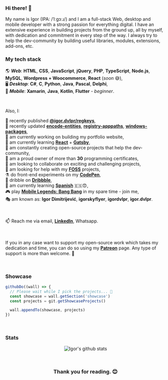 ### Hi there! 👋

My name is Igor (IPA: /ˈIːɡɔːɹ/) and I am a full-stack Web, desktop and mobile developer with a strong passion for everything digital.
I have an extensive experience in building projects from the ground up, all by myself, with dedication and commitment in every step of the way.
I always try to help the dev-community by building useful libraries, modules, extensions, add-ons, etc.

### My tech stack
🌎 __*Web*__: **HTML**, **CSS**, **JavaScript**, **jQuery**, **PHP**, **TypeScript**, **Node.js**, **MySQL**, **Wordpress + Woocommerce**, **React** (*soon* 😅), <br>
🖥️ __*Desktop*__: **C#**, **C**, **Python**, **Java**, **Pascal**, **Delphi**, <br>
📱 __*Mobile*__: **Xamarin**, **Java**, **Kotlin**, **Flutter** - *beginner*. <br>

<br>

Also, I:

📢 recently published **[@igor.dvlpr/regkeys](https://www.npmjs.com/package/@igor.dvlpr/regkeys)**, <br>
👀 recently updated **[encode-entities](https://www.npmjs.com/package/encode-entities)**, **[registry-apppaths](https://www.npmjs.com/package/registry-apppaths)**, **[windows-packages](https://www.npmjs.com/package/windows-packages)**, <br>
🔭 am currently working on building my portfolio website, <br>
🌱 am currently learning **[React](https://reactjs.org)** + **[Gatsby](https://www.gatsbyjs.com)**, <br>
🎁 am constantly creating open-source projects that help the dev-community, <br>
📒 am a proud owner of more than **30** programming certificates, <br>
👯 am looking to collaborate on exciting and challenging projects, <br>
🤝 am looking for help with my **[FOSS](https://github.com/igorskyflyer?tab=repositories)** projects, <br>
⚗️ do front-end experiments on my **[CodePen](https://codepen.io/igorskyflyer/pens/public/)**, <br>
🏀 dribble on **[Dribbble](https://dribbble.com/igordvlpr)**, <br>
🙊 am currently learning **[Spanish](https://en.m.wikipedia.org/wiki/Spanish_language)** 🇪🇸😍, <br>
🎮 play **[Mobile Legends: Bang Bang](https://mobilelegends.com/en)** in my spare time - join me, <br>
🎭 am known as: **Igor Dimitrijević**, **igorskyflyer**, **igordvlpr**, **igor.dvlpr**. <br>

<br>

📫 Reach me via email, **[LinkedIn](https://www.linkedin.com/in/igor-dvlpr)**, Whatsapp.

<br>

If you in any case want to support my open-source work which takes my dedication and time, you can do so using my **[Patreon](https://patreon.com/igor_dvlpr)** page.
Any type of support is more than welcome. 🙂

<br>

### Showcase

````js
githubDo((wall) => {
  // Please wait while I pick the projects... 🥴
  const showcase = wall.getSection('showcase')
  const projects = git.getShowcaseProjects()

  wall.appendTo(showcase, projects)
})
````

<br>

### Stats

<p align="center">
  <img src="https://github-readme-stats.vercel.app/api?username=igorskyflyer&count_private=true&show_icons=true" alt="Igor's github stats">
</p>

<br>

<h3 align="center">Thank you for reading. 😊</h3>
